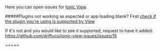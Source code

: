 Here you can open issues for [Ionic View](http://docs.ionic.io/tools/view/).

#####Plugins not working as expected or app loading blank?
First [check if the plugin you're using is supported by View](http://docs.ionic.io/tools/view/#supported-plugins)

If it's not and you would like to see it supported, request to have it added:
https://github.com/driftyco/ionic-view-issues/issues/15

===== 
